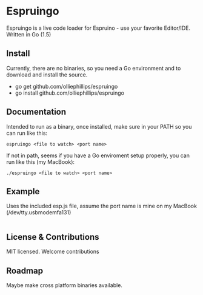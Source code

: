 # Espruingo
Espruingo is a live code loader for Espruino - use your favorite Editor/IDE. Written in Go (1.5)

## Install
Currently, there are no binaries, so you need a Go environment and to download and install the source.
 - go get github.com/olliephillips/espruingo
 - go install github.com/olliephillips/espruingo

## Documentation
Intended to run as a binary, once installed, make sure in your PATH so you can run like this:
```
espruingo <file to watch> <port name>
```

If not in path, seems if you have a Go enviroment setup properly, you can run like this (my MacBook):
```
./espruingo <file to watch> <port name>

```

## Example
Uses the included esp.js file, assume the port name is mine on my MacBook (/dev/tty.usbmodemfa131)
``` espruingo esp.js /dev/tty.usbmodemfa131
```

## License & Contributions
MIT licensed. Welcome contributions

## Roadmap
Maybe make cross platform binaries available.
